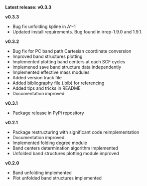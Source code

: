 __Latest release: v0.3.3__

__v0.3.3__

* Bug fix unfolding kpline in A^-1
* Updated install requirements. Bug found in irrep-1.9.0 and 1.9.1.

__v0.3.2__

* Bug fix for PC band path Cartesian coordinate conversion
* Improved band structures plotting
* Implemented plotting band centers at each SCF cycles
* Implemened save band structure data independently
* Implemented effective mass modules
* Added version track file
* Added bibliography file (.bib) for referencing
* Added tips and tricks in README
* Documentation improved

__v0.3.1__

* Package release in PyPi repository

__v0.2.1__

* Package restructuring with significant code reimplementation
* Documentation improved
* Implemented folding degree module
* Band centers determination algorithm implemented
* Unfolded band structures plotting module improved

__v0.2.0__

* Band unfolding implemented
* Plot unfolded band structures implemented





